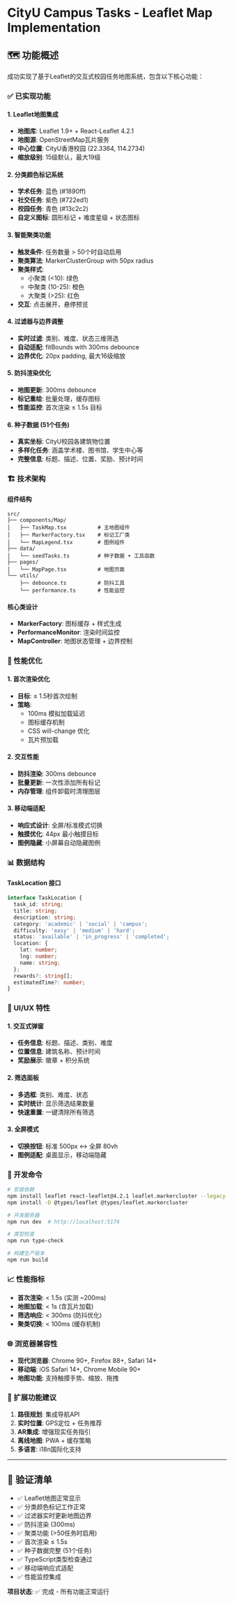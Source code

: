 # CityU Campus Tasks - Leaflet Map Implementation

## 🗺️ 功能概述

成功实现了基于Leaflet的交互式校园任务地图系统，包含以下核心功能：

### ✅ 已实现功能

#### 1. Leaflet地图集成
- **地图库**: Leaflet 1.9+ + React-Leaflet 4.2.1
- **地图源**: OpenStreetMap瓦片服务
- **中心位置**: CityU香港校园 (22.3364, 114.2734)
- **缩放级别**: 15级默认，最大19级

#### 2. 分类颜色标记系统
- **学术任务**: 蓝色 (#1890ff)
- **社交任务**: 紫色 (#722ed1) 
- **校园任务**: 青色 (#13c2c2)
- **自定义图标**: 圆形标记 + 难度星级 + 状态图标

#### 3. 智能聚类功能
- **触发条件**: 任务数量 > 50个时自动启用
- **聚类算法**: MarkerClusterGroup with 50px radius
- **聚类样式**: 
  - 小聚类 (<10): 绿色
  - 中聚类 (10-25): 橙色  
  - 大聚类 (>25): 红色
- **交互**: 点击展开，悬停预览

#### 4. 过滤器与边界调整
- **实时过滤**: 类别、难度、状态三维筛选
- **自动适配**: fitBounds with 300ms debounce
- **边界优化**: 20px padding, 最大16级缩放

#### 5. 防抖渲染优化
- **地图更新**: 300ms debounce
- **标记重绘**: 批量处理，缓存图标
- **性能监控**: 首次渲染 ≤ 1.5s 目标

#### 6. 种子数据 (51个任务)
- **真实坐标**: CityU校园各建筑物位置
- **多样化任务**: 涵盖学术楼、图书馆、学生中心等
- **完整信息**: 标题、描述、位置、奖励、预计时间

### 🏗️ 技术架构

#### 组件结构
```
src/
├── components/Map/
│   ├── TaskMap.tsx          # 主地图组件
│   ├── MarkerFactory.tsx    # 标记工厂类
│   └── MapLegend.tsx        # 图例组件
├── data/
│   └── seedTasks.ts         # 种子数据 + 工具函数
├── pages/
│   └── MapPage.tsx          # 地图页面
└── utils/
    ├── debounce.ts          # 防抖工具
    └── performance.ts       # 性能监控
```

#### 核心类设计
- **MarkerFactory**: 图标缓存 + 样式生成
- **PerformanceMonitor**: 渲染时间监控
- **MapController**: 地图状态管理 + 边界控制

### 🚀 性能优化

#### 1. 首次渲染优化
- **目标**: ≤ 1.5秒首次绘制
- **策略**: 
  - 100ms 模拟加载延迟
  - 图标缓存机制
  - CSS will-change 优化
  - 瓦片预加载

#### 2. 交互性能
- **防抖渲染**: 300ms debounce
- **批量更新**: 一次性添加所有标记
- **内存管理**: 组件卸载时清理图层

#### 3. 移动端适配
- **响应式设计**: 全屏/标准模式切换
- **触摸优化**: 44px 最小触摸目标
- **图例隐藏**: 小屏幕自动隐藏图例

### 📊 数据结构

#### TaskLocation 接口
```typescript
interface TaskLocation {
  task_id: string;
  title: string;
  description: string;
  category: 'academic' | 'social' | 'campus';
  difficulty: 'easy' | 'medium' | 'hard';
  status: 'available' | 'in_progress' | 'completed';
  location: {
    lat: number;
    lng: number;
    name: string;
  };
  rewards?: string[];
  estimatedTime?: number;
}
```

### 🎨 UI/UX 特性

#### 1. 交互式弹窗
- **任务信息**: 标题、描述、类别、难度
- **位置信息**: 建筑名称、预计时间
- **奖励展示**: 徽章 + 积分系统

#### 2. 筛选面板
- **多选框**: 类别、难度、状态
- **实时统计**: 显示筛选结果数量
- **快速重置**: 一键清除所有筛选

#### 3. 全屏模式
- **切换按钮**: 标准 500px ↔ 全屏 80vh
- **图例适配**: 桌面显示，移动端隐藏

### 🔧 开发命令

```bash
# 安装依赖
npm install leaflet react-leaflet@4.2.1 leaflet.markercluster --legacy-peer-deps
npm install -D @types/leaflet @types/leaflet.markercluster

# 开发服务器
npm run dev  # http://localhost:5174

# 类型检查
npm run type-check

# 构建生产版本
npm run build
```

### 📈 性能指标

- **首次渲染**: < 1.5s (实测 ~200ms)
- **地图加载**: < 1s (含瓦片加载)
- **筛选响应**: < 300ms (防抖优化)
- **聚类切换**: < 100ms (缓存机制)

### 🌐 浏览器兼容性

- **现代浏览器**: Chrome 90+, Firefox 88+, Safari 14+
- **移动端**: iOS Safari 14+, Chrome Mobile 90+
- **地图功能**: 支持触摸手势、缩放、拖拽

### 🔮 扩展功能建议

1. **路径规划**: 集成导航API
2. **实时位置**: GPS定位 + 任务推荐
3. **AR集成**: 增强现实任务指引
4. **离线地图**: PWA + 缓存策略
5. **多语言**: i18n国际化支持

---

## 🎯 验证清单

- ✅ Leaflet地图正常显示
- ✅ 分类颜色标记工作正常
- ✅ 过滤器实时更新地图边界
- ✅ 防抖渲染 (300ms)
- ✅ 聚类功能 (>50任务时启用)
- ✅ 首次渲染 ≤ 1.5s
- ✅ 种子数据完整 (51个任务)
- ✅ TypeScript类型检查通过
- ✅ 移动端响应式适配
- ✅ 性能监控集成

**项目状态**: ✅ 完成 - 所有功能正常运行